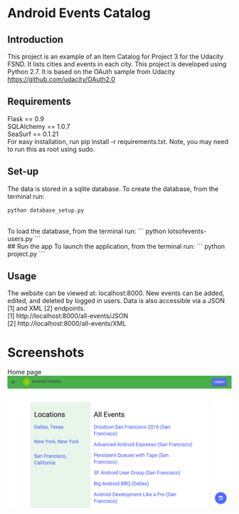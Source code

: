 # Android Events Catalog

## Introduction
This project is an example of an Item Catalog for Project 3 for the Udacity FSND. It lists cities and events in each city. This project is developed using Python 2.7. It is based on the OAuth sample from Udacity https://github.com/udacity/OAuth2.0

## Requirements
Flask == 0.9<br>
SQLAlchemy == 1.0.7<br>
SeaSurf == 0.1.21<br>
For easy installation, run pip install -r requirements.txt. Note, you may need to run this as root using sudo.

## Set-up
The data is stored in a sqlite database. To create the database, from the terminal run: 
```
python database_setup.py  
```
<br>
To load the database, from the terminal run: 
```
python lotsofevents-users.py  
```
<br>
## Run the app
To launch the application, from the terminal run:
```
python project.py
```

## Usage
The website can be viewed at: localhost:8000. New events can be added, edited, and deleted by logged in users. Data is also accessible via a JSON [1] and XML [2] endpoints.
<br>
[1] http://localhost:8000/all-events/JSON
<br>
[2] http://localhost:8000/all-events/XML

# Screenshots
Home page
![Alt text](https://github.com/twhetzel/item-catalog/blob/master/readme-images/home.tiff "Home page")
 
